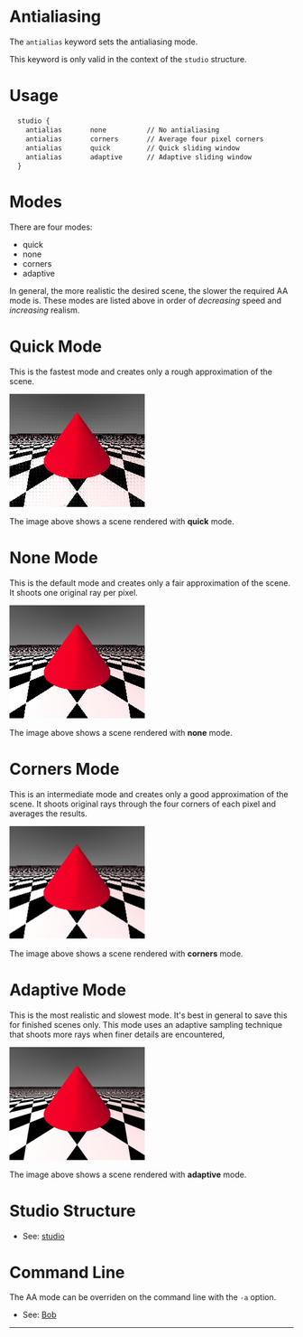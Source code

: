 <link rel="stylesheet" href="../assets/help.css"/>

[bob]: <../tools/bob.html>
[studio]: <studio.html>

# Antialiasing

The `antialias` keyword sets the antialiasing mode.

This keyword is only valid in the context of the `studio` structure.

# Usage

```
  studio {
    antialias       none          // No antialiasing
    antialias       corners       // Average four pixel corners
    antialias       quick         // Quick sliding window
    antialias       adaptive      // Adaptive sliding window
  }
```

# Modes

There are four modes:

* quick
* none
* corners
* adaptive

In general, the more realistic the desired scene, the slower
the required AA mode is. These modes are listed above in order
of _decreasing_ speed and _increasing_ realism.

# Quick Mode

This is the fastest mode and creates only a rough approximation of the scene.

<img src="../art/aa-quick.png" />

The image above shows a scene rendered with **quick** mode.

# None Mode

This is the default mode and creates only a fair approximation of the scene.
It shoots one original ray per pixel.

<img src="../art/aa-none.png" />

The image above shows a scene rendered with **none** mode.

# Corners Mode

This is an intermediate mode and creates only a good approximation of the scene.
It shoots original rays through the four corners of each pixel and averages
the results.

<img src="../art/aa-corners.png" />

The image above shows a scene rendered with **corners** mode.

# Adaptive Mode

This is the most realistic and slowest mode. It's best in general to save
this for finished scenes only. This mode uses an adaptive sampling
technique that shoots more rays when finer details are encountered,

<img src="../art/aa-adaptive.png" />

The image above shows a scene rendered with **adaptive** mode.

# Studio Structure

* See: [studio][studio]

# Command Line

The AA mode can be overriden on the command line with the `-a` option.

* See: [Bob][bob]

---